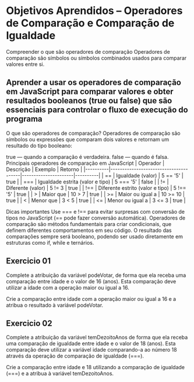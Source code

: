 
# Objetivos Aprendidos – Operadores de Comparação e Comparação de Igualdade

Compreender o que são operadores de comparação
Operadores de comparação são símbolos ou símbolos combinados usados para comparar valores entre si.

## Aprender a usar os operadores de comparação em JavaScript para comparar valores e obter resultados booleanos (true ou false) que são essenciais para controlar o fluxo de execução do programa

O que são operadores de comparação?
Operadores de comparação são símbolos ou expressões que comparam dois valores e retornam um resultado do tipo booleano:

true — quando a comparação é verdadeira.
false — quando é falsa.
Principais operadores de comparação em JavaScript
| Operador | Descrição | Exemplo | Retorno | |----------|---------------------------------------|----------------------|----------| | == | Igualdade (valor) | 5 == '5' | true | | === | Igualdade estrita (valor e tipo) | 5 === '5' | false | | != | Diferente (valor) | 5 != 3 | true | | !== | Diferente estrito (valor e tipo) | 5 !== '5' | true | | > | Maior que | 10 > 7 | true | | >= | Maior ou igual a | 10 >= 10 | true | | < | Menor que | 3 < 5 | true | | <= | Menor ou igual a | 3 <= 3 | true |

Dicas importantes
Use === e !== para evitar surpresas com conversão de tipos no JavaScript (== pode fazer conversão automática).
Operadores de comparação são métodos fundamentais para criar condicionais, que definem diferentes comportamentos em seu código.
O resultado das comparações sempre será booleano, podendo ser usado diretamente em estruturas como if, while e ternários.

## Exercicio 01

Complete a atribuição da variável podeVotar, de forma que ela receba uma comparação entre idade e o valor de 16 (anos). Esta comparação deve utilizar a idade com a operação maior ou igual a 16.

Crie a comparação entre idade com a operação maior ou igual a 16 e a atribua o resultado à variável podeVotar.

## Exercicio 02

Complete a atribuição da variável temDezoitoAnos de forma que ela receba uma comparação de igualdade entre idade e o valor de 18 (anos). Esta comparação deve utilizar a variável idade comparando-a ao número 18 através da operação de comparação de igualdade (===).

Crie a comparação entre idade e 18 utilizando a comparação de igualdade (===) e a atribua à variável temDezoitoAnos.
